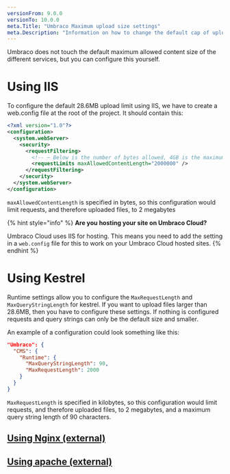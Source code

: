 ```yaml
---
versionFrom: 9.0.0
versionTo: 10.0.0
meta.Title: "Umbraco Maximum upload size settings"
meta.Description: "Information on how to change the default cap of upload size"
---
```


Umbraco does not touch the default maximum allowed content size of the different services, but you can configure this yourself.

# Using IIS

To configure the default 28.6MB upload limit using IIS, we have to create a web.config file at the root of the project. It should contain this:

```xml
<?xml version="1.0"?>
<configuration>
  <system.webServer>
    <security>
      <requestFiltering>
        <!-- ~ Below is the number of bytes allowed, 4GB is the maximum -->
        <requestLimits maxAllowedContentLength="2000000" />
      </requestFiltering>
    </security>
  </system.webServer>
</configuration>
```

`maxAllowedContentLength` is specified in bytes, so this configuration would limit requests, and therefore uploaded files, to 2 megabytes

{% hint style="info" %}
**Are you hosting your site on Umbraco Cloud?**

Umbraco Cloud uses IIS for hosting. This means you need to add the setting in a `web.config` file for this to work on your Umbraco Cloud hosted sites.
{% endhint %}

# Using Kestrel

Runtime settings allow you to configure the `MaxRequestLength` and `MaxQueryStringLength` for kestrel. If you want to upload files larger than 28.6MB, then you have to configure these settings. If nothing is configured requests and query strings can only be the default size and smaller.

An example of a configuration could look something like this:

```json
"Umbraco": {
  "CMS": {
    "Runtime": {
      "MaxQueryStringLength": 90,
      "MaxRequestLength": 2000
    }
  }
}
```

`MaxRequestLength` is specified in kilobytes, so this configuration would limit requests, and therefore uploaded files, to 2 megabytes, and a maximum query string length of 90 characters.

## [Using Nginx (external)](https://nginx.org/en/docs/http/ngx_http_core_module.html#client_max_body_size)

## [Using apache (external)](https://httpd.apache.org/docs/2.2/mod/core.html#limitrequestbody)
